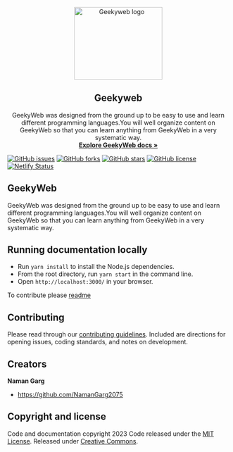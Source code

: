 <p align="center">
  <a href="https://geekyweb.eu.org/">
    <img src="https://geekyweb.eu.org/img/logo.svg" alt="Geekyweb logo" width="200" height="165"/>
  </a>

</p>

<h2 align="center">Geekyweb</h2>

<p align="center">
GeekyWeb was designed from the ground up to be easy to use and learn different programming languages.You will well organize content on GeekyWeb so that you can learn anything from GeekyWeb in a very systematic way.
<a href="https://geekyweb.eu.org">
<br/><strong>Explore GeekyWeb docs »</strong></a>
<br/>

[![GitHub issues](https://img.shields.io/github/issues/NamanGarg2075/geekyweb?style=plastic)](https://github.com/NamanGarg2075/geekyweb/issues)
[![GitHub forks](https://img.shields.io/github/forks/NamanGarg2075/geekyweb)](https://github.com/NamanGarg2075/geekyweb/network)
[![GitHub stars](https://img.shields.io/github/stars/NamanGarg2075/geekyweb)](https://github.com/NamanGarg2075/geekyweb/stargazers)
[![GitHub license](https://img.shields.io/github/license/NamanGarg2075/geekyweb)](https://github.com/NamanGarg2075/GeekyWeb/blob/main/LICENSE)
[![Netlify Status](https://api.netlify.com/api/v1/badges/eea5f7ad-0840-4df2-b5d1-2a11930b9adf/deploy-status?branch=main)](https://geekyweb.eu.org/)

</p>

## GeekyWeb

GeekyWeb was designed from the ground up to be easy to use and learn different programming languages.You will well organize content on GeekyWeb so that you can learn anything from GeekyWeb in a very systematic way.

## Running documentation locally

- Run `yarn install` to install the Node.js dependencies.
- From the root directory, run `yarn start` in the command line.
- Open `http://localhost:3000/` in your browser.

To contribute please [readme](https://geekyweb.eu.org/docs/legal/contributing)

## Contributing

Please read through our [contributing guidelines](https://geekyweb.eu.org/docs/legal/contributing). Included are directions for opening issues, coding standards, and notes on development.

## Creators

**Naman Garg**

- <https://github.com/NamanGarg2075>

## Copyright and license

Code and documentation copyright 2023 Code released under the [MIT License](https://github.com/NamanGarg2075/geekyweb/LICENSE). Released under [Creative Commons](https://creativecommons.org/licenses/by/3.0/).
